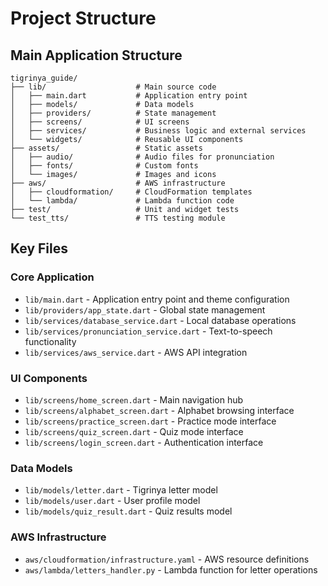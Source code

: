 # Project Structure

## Main Application Structure
```
tigrinya_guide/
├── lib/                    # Main source code
│   ├── main.dart           # Application entry point
│   ├── models/             # Data models
│   ├── providers/          # State management
│   ├── screens/            # UI screens
│   ├── services/           # Business logic and external services
│   └── widgets/            # Reusable UI components
├── assets/                 # Static assets
│   ├── audio/              # Audio files for pronunciation
│   ├── fonts/              # Custom fonts
│   └── images/             # Images and icons
├── aws/                    # AWS infrastructure
│   ├── cloudformation/     # CloudFormation templates
│   └── lambda/             # Lambda function code
├── test/                   # Unit and widget tests
└── test_tts/               # TTS testing module
```

## Key Files

### Core Application
- `lib/main.dart` - Application entry point and theme configuration
- `lib/providers/app_state.dart` - Global state management
- `lib/services/database_service.dart` - Local database operations
- `lib/services/pronunciation_service.dart` - Text-to-speech functionality
- `lib/services/aws_service.dart` - AWS API integration

### UI Components
- `lib/screens/home_screen.dart` - Main navigation hub
- `lib/screens/alphabet_screen.dart` - Alphabet browsing interface
- `lib/screens/practice_screen.dart` - Practice mode interface
- `lib/screens/quiz_screen.dart` - Quiz mode interface
- `lib/screens/login_screen.dart` - Authentication interface

### Data Models
- `lib/models/letter.dart` - Tigrinya letter model
- `lib/models/user.dart` - User profile model
- `lib/models/quiz_result.dart` - Quiz results model

### AWS Infrastructure
- `aws/cloudformation/infrastructure.yaml` - AWS resource definitions
- `aws/lambda/letters_handler.py` - Lambda function for letter operations